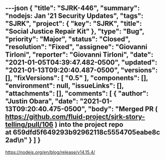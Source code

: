 ---json
{
  "title": "SJRK-446",
  "summary": "nodejs: Jan '21 Security Updates",
  "tags": "SJRK",
  "project": {
    "key": "SJRK",
    "title": "Social Justice Repair Kit"
  },
  "type": "Bug",
  "priority": "Major",
  "status": "Closed",
  "resolution": "Fixed",
  "assignee": "Giovanni Tirloni",
  "reporter": "Giovanni Tirloni",
  "date": "2021-01-05T04:39:47.482-0500",
  "updated": "2021-01-13T09:20:40.487-0500",
  "versions": [],
  "fixVersions": [
    "0.5"
  ],
  "components": [],
  "environment": null,
  "issueLinks": [],
  "attachments": [],
  "comments": [
    {
      "author": "Justin Obara",
      "date": "2021-01-13T09:20:40.475-0500",
      "body": "Merged PR ( <https://github.com/fluid-project/sjrk-story-telling/pull/106> ) into the project repo at 659dfd5f649293b92962118c5554705eabe8c2ad\n"
    }
  ]
}
---
<https://nodejs.org/en/blog/release/v14.15.4/>

        
